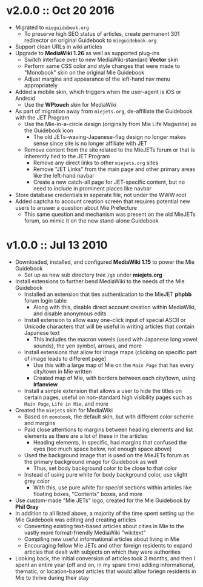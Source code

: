 v2.0.0 :: Oct 20 2016
======================
* Migrated to `mieguidebook.org`
    * To preserve high SEO status of articles, create permanent 301 redirector on original Guidebook to `mieguidebook.org`
* Support clean URLs in wiki articles
* Upgrade to **MediaWiki 1.26** as well as supported plug-ins
    * Switch interface over to new MediaWiki-standard **Vector** skin
    * Perform same CSS color and style changes that were made to "Monobook" skin on the original Mie Guidebook
    * Adjust margins and appearance of the left-hand nav menu appropriately
* Added a mobile skin, which triggers when the user-agent is iOS or Android
    * Use the **WPtouch** skin for MediaWiki
* As part of migration away from `miejets.org`, de-affiliate the Guidebook with the JET Program
    * Use the Mie-in-a-circle design (originally from Mie Life Magazine) as the Guidebook icon
        * The old JETs-waving-Japanese-flag design no longer makes sense since site is no longer affiliate with JET
    * Remove content from the site related to the MieJETs forum or that is inherently tied to the JET Program
        * Remove any direct links to other `miejets.org` sites
        * Remove "JET Links" from the main page and other primary areas like the left-hand navbar
        * Create a new catch-all page for JET-specific content, but no need to include in prominent places like navbar
* Store database credentials in seperate file, not under the WWW root
* Added captcha to account creation screen that requires potential new users to answer a question about Mie Prefecture
    * This same question and mechanism was present on the old MieJETs forum, so mimic it on the new stand-alone Guidebook


v1.0.0 :: Jul 13 2010
======================
* Downloaded, installed, and configured **MediaWiki 1.15** to power the Mie Guidebook
    * Set up as new sub directory tree `/gb` under **miejets.org**
* Install extensions to further bend MediaWiki to the needs of the Mie Guidebook
    * Installed an extension that ties authentication to the MieJET **phpbb** forum login table
        * Along with this, disable direct account creation within MediaWiki, and disable anonymous edits
    * Install extension to allow easy one-click input of special ASCII or Unicode characters that will be useful in writing articles that contain Japanese text
        * This includes the macron vowels (used with Japanese long vowel sounds), the yen symbol, arrows, and more
    * Install extensions that allow for image maps (clicking on specific part of image leads to different page)
        * Use this with a large map of Mie on the `Main Page` that has every city/town in Mie written
        * Created map of Mie, with borders between each city/town, using **Irfanview**
    * Install a simple extension that allows a user to hide the titles on certain pages, useful on non-standard high visibility pages such as `Main Page`, `Life in Mie`, and more
* Created the `miejets` skin for MediaWiki
    * Based on `monobook`, the default skin, but with different color scheme and margins
    * Paid close attentions to margins between heading elements and list elements as there are a lot of these in the articles
        * Heading elements, in specific, had margins that confused the eyes (too much space below, not enough space above)
    * Used the background image that is used on the MieJETs forum as the primary background image for Guidebook as well
        * Thus, set body background color to be close to that color
    * Instead of using pure white for body background color, use slight grey color
        * With this, use pure white for *special* sections within articles like floating boxes, "Contents" boxes, and more
* Use custom-made "Mie JETs" logo, created for the Mie Guidebook by **Phil Gray**
* In addition to all listed above, a majority of the time spent setting up the Mie Guidebook was editing and creating articles
    * Converting existing text-based articles about cities in Mie to the vastly more format-friendly MediaWiki "wikitext"
    * Compiling new useful informational articles about living in Mie
    * Encouraging fellow Mie JETs and other foreign residents to expand articles that dealt with subjects on which they were authorities
* Looking back, the initial conversion of articles took 3 months, and then I spent an entire year (off and on, in my spare time) adding informational, thematic, or location-based articles that would allow foriegn residents in Mie to thrive during their stay
